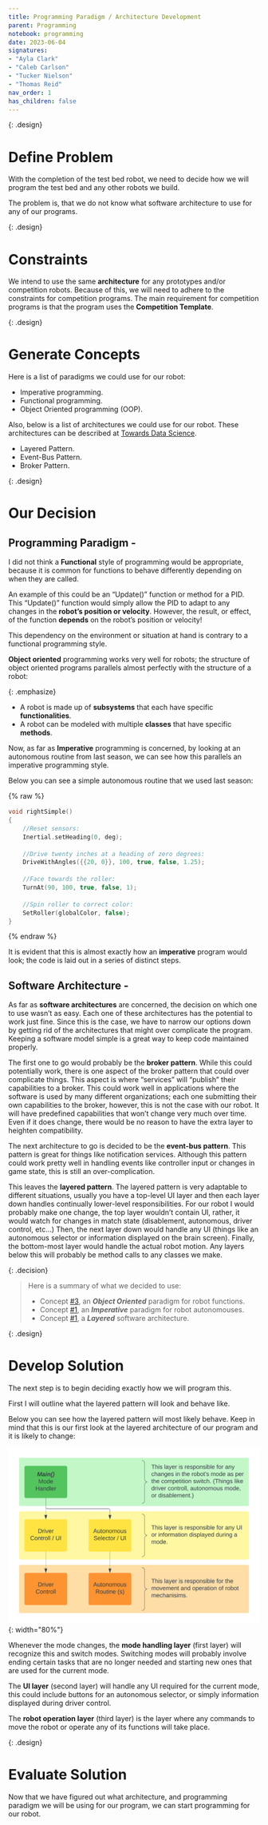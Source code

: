 ```yaml
---
title: Programming Paradigm / Architecture Development
parent: Programming
notebook: programming
date: 2023-06-04
signatures:
- "Ayla Clark"
- "Caleb Carlson"
- "Tucker Nielson"
- "Thomas Reid"
nav_order: 1
has_children: false
---
```


{: .design}
# Define Problem

With the completion of the test bed robot, we need to decide how we will program the test bed and any other robots we build. 

The problem is, that we do not know what software architecture to use for any of our programs.

{: .design}
# Constraints

We intend to use the same **architecture** for any prototypes and/or competition robots. Because of this, we will need to adhere to the constraints for competition programs. The main requirement for competition programs is that the program uses the **Competition Template**.

{: .design}
# Generate Concepts

Here is a list of paradigms we could use for our robot:

* Imperative programming.
* Functional programming.
* Object Oriented programming (OOP).

Also, below is a list of architectures we could use for our robot. These architectures can be described at [Towards Data Science](https://towardsdatascience.com/10-common-software-architectural-patterns-in-a-nutshell-a0b47a1e9013).

* Layered Pattern.
* Event-Bus Pattern.
* Broker Pattern.

{: .design}
# Our Decision

## Programming Paradigm -

I did not think a **Functional** style of programming would be appropriate, because it is common for functions to behave differently depending on when they are called. 

An example of this could be an “Update()” function or method for a PID. This “Update()” function would simply allow the PID to adapt to any changes in the **robot’s position or velocity**. However, the result, or effect, of the function **depends** on the robot’s position or velocity! 

This dependency on the environment or situation at hand is contrary to a functional programming style.

**Object oriented** programming works very well for robots; the structure of object oriented programs parallels almost perfectly with the structure of a robot:

{: .emphasize}
* A robot is made up of **subsystems** that each have specific **functionalities**.
* A robot can be modeled with multiple **classes** that have specific **methods**.


Now, as far as **Imperative** programming is concerned, by looking at an autonomous routine from last season, we can see how this parallels an imperative programming style.

Below you can see a simple autonomous routine that we used last season:

{% raw %}

```cpp
void rightSimple()
{
    //Reset sensors:
    Inertial.setHeading(0, deg);

    //Drive twenty inches at a heading of zero degrees:
    DriveWithAngles({{20, 0}}, 100, true, false, 1.25);

    //Face towards the roller:
    TurnAt(90, 100, true, false, 1);

    //Spin roller to correct color:
    SetRoller(globalColor, false);
}
```
{% endraw %}

It is evident that this is almost exactly how an **imperative** program would look; the code is laid out in a series of distinct steps.

## Software Architecture -

As far as **software architectures** are concerned, the decision on which one to use wasn’t as easy. Each one of these architectures has the potential to work just fine. Since this is the case, we have to narrow our options down by getting rid of the architectures that might over complicate the program. Keeping a software model simple is a great way to keep code maintained properly.

The first one to go would probably be the **broker pattern**. While this could potentially work, there is one aspect of the broker pattern that could over complicate things. This aspect is where “services” will “publish” their capabilities to a broker. This could work well in applications where the software is used by many different organizations; each one submitting their own capabilities to the broker, however, this is not the case with our robot. It will have predefined capabilities that won’t change very much over time. Even if it does change, there would be no reason to have the extra layer to heighten compatibility.

The next architecture to go is decided to be the **event-bus pattern**. This pattern is great for things like notification services. Although this pattern could work pretty well in handling events like controller input or changes in game state, this is still an over-complication.

This leaves the **layered pattern**. The layered pattern is very adaptable to different situations, usually you have a top-level UI layer and then each layer down handles continually lower-level responsibilities. For our robot I would probably make one change, the top layer wouldn’t contain UI, rather, it would watch for changes in match state (disablement, autonomous, driver control, etc…) Then, the next layer down would handle any UI (things like an autonomous selector or information displayed on the brain screen). Finally, the bottom-most layer would handle the actual robot motion. Any layers below this will probably be method calls to any classes we make.

{: .decision}
> Here is a summary of what we decided to use:
> * Concept [#3](/docs/programming/2023-06-06-ArchitureDevelopment.html#:~:text=Object%20Oriented%20programming%20(OOP).), an ***Object Oriented*** paradigm for robot functions.
> * Concept [#1](/docs/programming/2023-06-06-ArchitureDevelopment.html#:~:text=Imperative%20programming.), an ***Imperative*** paradigm for robot autonomouses.
> * Concept [#1](/docs/programming/2023-06-06-ArchitureDevelopment.html#:~:text=Data%20Science.-,Layered%20Pattern.,-Event%2DBus%20Pattern), a ***Layered*** software architecture.

{: .design}
# Develop Solution

The next step is to begin deciding exactly how we will program this.

First I will outline what the layered pattern will look and behave like.

Below you can see how the layered pattern will most likely behave. Keep in mind that this is our first look at the layered architecture of our program and it is likely to change:

![LayeredPattern](/assets/programming/Layered%20Architecture.png){: width="80%"}

Whenever the mode changes, the **mode handling layer** (first layer) will recognize this and switch modes. Switching modes will probably involve ending certain tasks that are no longer needed and starting new ones that are used for the current mode.

The **UI layer** (second layer) will handle any UI required for the current mode, this could include buttons for an autonomous selector, or simply information displayed during driver control.

The **robot operation layer** (third layer) is the layer where any commands to move the robot or operate any of its functions will take place.

{: .design}
# Evaluate Solution

Now that we have figured out what architecture, and programming paradigm we will be using for our program, we can start programming for our robot.